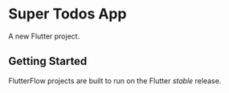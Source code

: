 # Super Todos App

A new Flutter project.

## Getting Started

FlutterFlow projects are built to run on the Flutter _stable_ release.
